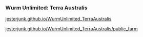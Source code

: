 ### Wurm Unlimited: Terra Australis

[jesterjunk.github.io/WurmUnlimited_TerraAustralis](https://jesterjunk.github.io/WurmUnlimited_TerraAustralis/)

[jesterjunk.github.io/WurmUnlimited_TerraAustralis/public_farm](https://jesterjunk.github.io/WurmUnlimited_TerraAustralis/public_farm)
